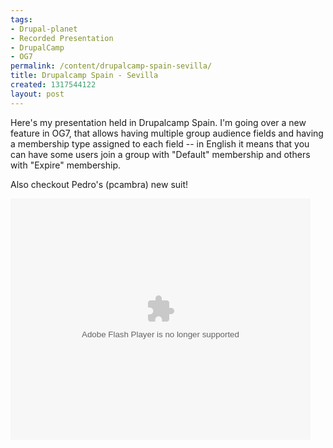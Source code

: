 ```yaml
---
tags:
- Drupal-planet
- Recorded Presentation
- DrupalCamp
- OG7
permalink: /content/drupalcamp-spain-sevilla/
title: Drupalcamp Spain - Sevilla
created: 1317544122
layout: post
---
```

Here's my presentation held in Drupalcamp Spain. I'm going over a new feature in OG7, that allows having multiple group audience fields and having a membership type assigned to each field -- in English it means that you can have some users join a group with "Default" membership and others with "Expire" membership.

Also checkout Pedro's (pcambra) new suit!

<!-- more -->

<object width="480" height="386" classid="clsid:d27cdb6e-ae6d-11cf-96b8-444553540000">
  <param name="flashvars" value="vid=17612232&amp;autoplay=false"/>
  <param name="allowfullscreen" value="true"/>
  <param name="allowscriptaccess" value="always"/>
  <param name="src" value="http://www.ustream.tv/flash/viewer.swf"/>
  <embed flashvars="vid=17612232&amp;autoplay=false" width="480" height="386" allowfullscreen="true" allowscriptaccess="always" src="http://www.ustream.tv/flash/viewer.swf" type="application/x-shockwave-flash"></embed>
</object>

